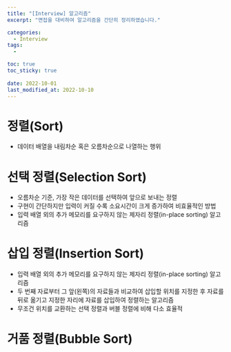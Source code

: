 ```yaml
---
title: "[Interview] 알고리즘"
excerpt: "면접을 대비하여 알고리즘을 간단히 정리하였습니다."

categories:
  - Interview
tags:
  - 

toc: true
toc_sticky: true
 
date: 2022-10-01
last_modified_at: 2022-10-10
---
```

<!-- 특징, 과정, 시공간 복잡도 -->
# **정렬(Sort)**
- 데이터 배열을 내림차순 혹은 오름차순으로 나열하는 행위

# **선택 정렬(Selection Sort)**
- 오름차순 기준, 가장 작은 데이터를 선택하여 앞으로 보내는 정렬
- 구현이 간단하지만 입력이 커질 수록 소요시간이 크게 증가하여 비효율적인 방법
- 입력 배열 외의 추가 메모리를 요구하지 않는 제자리 정렬(in-place sorting) 알고리즘

# **삽입 정렬(Insertion Sort)**
- 입력 배열 외의 추가 메모리를 요구하지 않는 제자리 정렬(in-place sorting) 알고리즘
- 두 번째 자료부터 그 앞(왼쪽)의 자료들과 비교하여 삽입할 위치를 지정한 후 자료를 뒤로 옮기고 지정한 자리에 자료를 삽입하여 정렬하는 알고리즘
- 무조건 위치를 교환하는 선택 정렬과 버블 정렬에 비해 다소 효율적

# **거품 정렬(Bubble Sort)**